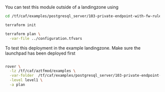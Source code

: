 You can test this module outside of a landingzone using

```bash
cd /tf/caf/examples/postgresql_server/103-private-endpoint-with-fw-rule/standalone

terraform init

terraform plan \
  -var-file ../configuration.tfvars

```

To test this deployment in the example landingzone. Make sure the launchpad has been deployed first

```bash

rover \
  -lz /tf/caf/aztfmod/examples \
  -var-folder  /tf/caf/examples/postgresql_server/103-private-endpoint-with-fw-rule/ \
  -level level1 \
  -a plan

```